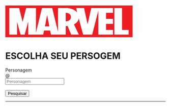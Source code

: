 <!DOCTYPE html>
<html>
<head>
  <meta charset="UTF-8">
  <meta http-equiv="X-UA-Compatible" content="IE=edge">
  <meta http-equiv="Content-Security-Policy" content="upgrade-insecure-requests"> 
  <meta name="viewport" content="width=device-width, initial-scale=1.0">
  <title>API - MARVEL</title>
  <link href="assets/bootstrap.min.css" rel="stylesheet">
  <link rel="manifest" href="manifest.webmanifest">
  <script src="assets/bootstrap.bundle.min.js"></script>
  <script type="text/javascript" src="assets/jquery.min.js"></script>
  <script src="assets/core.min.js"></script>
  <script src="assets/md5.js"></script>
  <script src="js/script.js"></script>
  <script src="./sw.js"></script>
  <script>
    window.addEventListener('load', ()=>{
        registerSW()
    })

    async function registerSW(){
        if('serviceWorker' in navigator){
            try{
                await navigator.serviceWorker.register('./sw.js')
            } catch(e){
                console.log(`SW registration failed`);
            }
        }
    }
  </script>
</head>
<body>
  <div class="container">
      <br>
    <img src="img/marvel.png" alt="" width="400" height="100"><br>
    <h1>ESCOLHA SEU PERSOGEM</h1>
    <div class="row">
      <div class="col-8">
        <label class="visually-hidden" for="inlineFormInputGroupUsername">Personagem</label>
        <div class="input-group">
          <div class="input-group-text">@</div>
          <input type="text" class="form-control" id="name" name="name" placeholder="Personagem">
        </div>
      </div>
    </div>
    <br>
    <div class="row">
      <div class="col-4">
        <button class="btn btn-primary" id='pesquisa'>Pesquisar</button>
      </div>
    </div>
    <hr>
    <div class="personagem"></div>
  </div>
</body>
</html>
